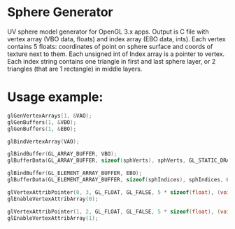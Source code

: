 # Sphere Generator
UV sphere model generator for OpenGL 3.x apps.
Output is C file with vertex array (VBO data, floats) and index array (EBO data, ints).
Each vertex contains 5 floats: coordinates of point on sphere surface and coords of texture next to them.
Each unsigned int of Index array is a pointer to vertex.
Each index string contains one triangle in first and last sphere layer, or 2 triangles (that are 1 rectangle) in middle layers.

# Usage example:
```c
glGenVertexArrays(1, &VAO);
glGenBuffers(1, &VBO);
glGenBuffers(1, &EBO);

glBindVertexArray(VAO);

glBindBuffer(GL_ARRAY_BUFFER, VBO);
glBufferData(GL_ARRAY_BUFFER, sizeof(sphVerts), sphVerts, GL_STATIC_DRAW);

glBindBuffer(GL_ELEMENT_ARRAY_BUFFER, EBO);
glBufferData(GL_ELEMENT_ARRAY_BUFFER, sizeof(sphIndices), sphIndices, GL_STATIC_DRAW);

glVertexAttribPointer(0, 3, GL_FLOAT, GL_FALSE, 5 * sizeof(float), (void*)0);
glEnableVertexAttribArray(0);

glVertexAttribPointer(1, 2, GL_FLOAT, GL_FALSE, 5 * sizeof(float), (void*)(3 * sizeof(float)));
glEnableVertexAttribArray(1);
```
